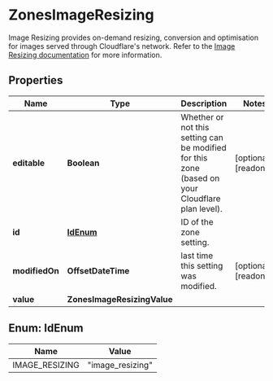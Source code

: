 

# ZonesImageResizing

Image Resizing provides on-demand resizing, conversion and optimisation for images served through Cloudflare's network. Refer to the [Image Resizing documentation](https://developers.cloudflare.com/images/) for more information.

## Properties

| Name | Type | Description | Notes |
|------------ | ------------- | ------------- | -------------|
|**editable** | **Boolean** | Whether or not this setting can be modified for this zone (based on your Cloudflare plan level). |  [optional] [readonly] |
|**id** | [**IdEnum**](#IdEnum) | ID of the zone setting. |  |
|**modifiedOn** | **OffsetDateTime** | last time this setting was modified. |  [optional] [readonly] |
|**value** | **ZonesImageResizingValue** |  |  |



## Enum: IdEnum

| Name | Value |
|---- | -----|
| IMAGE_RESIZING | &quot;image_resizing&quot; |



